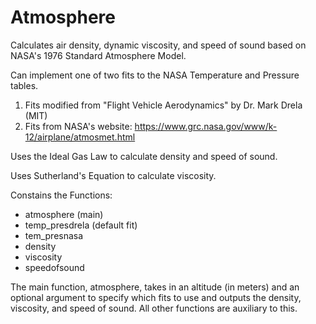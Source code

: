 # Atmosphere

Calculates air density, dynamic viscosity, and speed of sound based on NASA's 1976 Standard Atmosphere Model.

Can implement one of two fits to the NASA Temperature and Pressure tables.
1. Fits modified from "Flight Vehicle Aerodynamics" by Dr. Mark Drela (MIT)
2. Fits from NASA's website: https://www.grc.nasa.gov/www/k-12/airplane/atmosmet.html

Uses the Ideal Gas Law to calculate density and speed of sound.

Uses Sutherland's Equation to calculate viscosity.

Constains the Functions:
- atmosphere (main)
- temp_presdrela (default fit)
- tem_presnasa
- density
- viscosity
- speedofsound

The main function, atmosphere, takes in an altitude (in meters) and an optional argument to specify which fits to use and outputs the density, viscosity, and speed of sound. All other functions are auxiliary to this.
